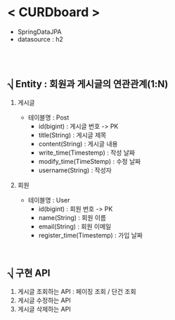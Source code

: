 # < CURDboard >
- SpringDataJPA 
- datasource : h2 

<br>
<br>

## ⎷ Entity : 회원과 게시글의 연관관계(1:N)
1. 게시글 
    - 테이블명 : Post
        - id(bigint) : 게시글 번호 -> PK
        - title(String) : 게시글 제목
        - content(String) : 게시글 내용
        - write_time(Timestemp) : 작성 날짜
        - modify_time(TimeStemp) : 수정 날짜
        - username(String) : 작성자
     
2. 회원
    - 테이블명 : User
        - id(bigint) : 회원 번호 -> PK
        - name(String) : 회원 이름
        - email(String) : 회원 이메일
        - register_time(Timestemp) : 가입 날짜

<br>

## ⎷ 구현 API
1. 게시글 조회하는 API : 페이징 조회 / 단건 조회
2. 게시글 수정하는 API
3. 게시글 삭제하는 API



